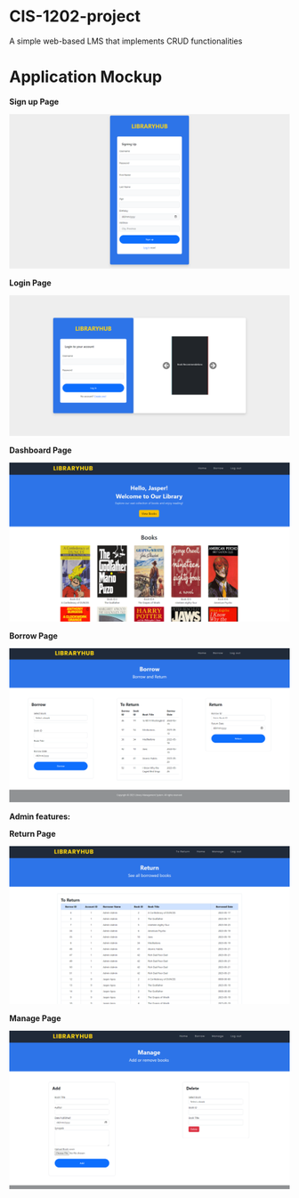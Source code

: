 # CIS-1202-project
A simple web-based LMS that implements CRUD functionalities

# Application Mockup
**Sign up Page**

<img src="./images/wireframes/SignupPage.png">

**Login Page**

<img src="./images/wireframes/LoginPage.png">

**Dashboard Page**

<img src="./images/wireframes/dashboarduser.png">

**Borrow Page**

<img src="./images/wireframes/Borrowpageuser.png">

**Admin features:**

**Return Page**

<img src="./images/wireframes/toreturnpage.png">

**Manage Page**

<img src="./images/wireframes/ManageBooks.png">



